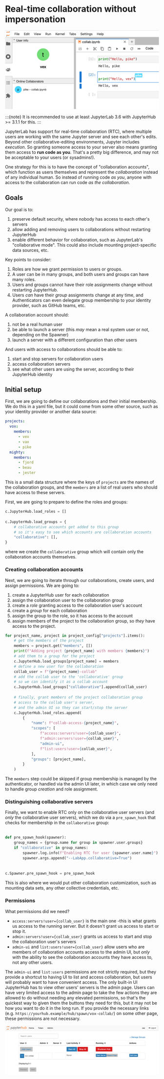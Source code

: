 # Real-time collaboration without impersonation

![Screenshot of JupyterLab with real-time collaboration enabled](../images/jupyterlab-rtc.png)

:::{note}
It is recommended to use at least JupyterLab 3.6 with JupyterHub >= 3.1.1 for this.
:::

JupyterLab has support for real-time collaboration (RTC), where multiple users are working with the same Jupyter server and see each other's edits.
Beyond other collaborative-editing environments, Jupyter includes _execution_.
So granting someone access to your server also means granting them access to **run code as you**.
That's a pretty big difference, and may not be acceptable to your users (or sysadmins!).

One strategy for this is to have the concept of "collaboration accounts", which function as users themselves and represent the _collaboration_ instead of any individual human.
So instead of running code _as you_, anyone with access to the collaboration can run code _as the collaboration_.

## Goals

Our goal is to:

1. preserve default security, where nobody has access to each other's servers
2. allow adding and removing users to collaborations without restarting JupyterHub
3. enable different behavior for collaboration, such as JupyterLab's "collaborative mode". This could also include mounting project-specific data sources, etc.

Key points to consider:

1. Roles are how we grant permission to users or groups.
2. A user can be in many groups, and both users and groups can have many roles.
3. Users and groups cannot have their role assignments change without restarting JupyterHub.
4. Users _can_ have their _group_ assignments change at any time,
   and Authenticators can even delegate group membership to your identity provider,
   such as GitHub teams, etc.

A collaboration account should:

1. not be a real human user
2. be able to launch a server (this _may_ mean a real system user or not, depending on the Spawner)
3. launch a server with a different configuration than other users

And users with access to collaborations should be able to:

1. start and stop servers for collaboration users
2. access collaboration servers
3. see what other users are using the server, according to their JupyterHub identity

## Initial setup

First, we are going to define our collaborations and their initial membership.
We do this in a yaml file, but it could come from some other source,
such as your identity provider or another data source:

```yaml
projects:
  vox:
    members:
      - vex
      - vax
      - pike
  mighty:
    members:
      - fjord
      - beau
      - jester
```

This is a small data structure where the keys of `projects` are the names of the collaboration groups,
and the `members` are a list of real users who should have access to these servers.

First, we are going to prepare to define the roles and groups:

```python
c.JupyterHub.load_roles = []

c.JupyterHub.load_groups = {
    # collaborative accounts get added to this group
    # so it's easy to see which accounts are collaboration accounts
    "collaborative": [],
}
```

where we create the `collaborative` group which will contain only the collaboration accounts themselves.

### Creating collaboration accounts

Next, we are going to iterate through our collaborations, create users, and assign permissions.
We are going to:

1. create a JupyterHub user for each collaboration
1. assign the collaboration user to the collaboration group
1. create a _role_ granting access to the collaboration user's account
1. create a _group_ for each collaboration
1. assign the group to the role, so it has access to the account
1. assign members of the project to the collaboration group, so _they_ have access to the project.

```python
for project_name, project in project_config["projects"].items():
    # get the members of the project
    members = project.get("members", [])
    print(f"Adding project {project_name} with members {members}")
    # add them to a group for the project
    c.JupyterHub.load_groups[project_name] = members
    # define a new user for the collaboration
    collab_user = f"{project_name}-collab"
    # add the collab user to the 'collaborative' group
    # so we can identify it as a collab account
    c.JupyterHub.load_groups["collaborative"].append(collab_user)

    # finally, grant members of the project collaboration group
    # access to the collab user's server,
    # and the admin UI so they can start/stop the server
    c.JupyterHub.load_roles.append(
        {
            "name": f"collab-access-{project_name}",
            "scopes": [
                f"access:servers!user={collab_user}",
                f"admin:servers!user={collab_user}",
                "admin-ui",
                f"list:users!user={collab_user}",
            ],
            "groups": [project_name],
        }
    )
```

The `members` step could be skipped if group membership is managed by the authenticator, or handled via the admin UI later, in which case we only need to handle group _creation_ and role assignment.

### Distinguishing collaborative servers

Finally, we want to enable RTC only on the collaborative user servers (and _only_ the collaborative user servers),
which we do via a `pre_spawn_hook` that checks for membership in the `collaborative` group:

```python

def pre_spawn_hook(spawner):
    group_names = {group.name for group in spawner.user.groups}
    if "collaborative" in group_names:
        spawner.log.info(f"Enabling RTC for user {spawner.user.name}")
        spawner.args.append("--LabApp.collaborative=True")


c.Spawner.pre_spawn_hook = pre_spawn_hook
```

This is also where we would put other collaboration customization, such as mounting data sets, any other collective credentials, etc.

### Permissions

What permissions did we need?

- `access:servers!user={collab_user}` is the main one -this is what grants us access to the running server.
  But it doesn't grant us access to start or stop it.
- `admin:servers!user={collab_user}` grants us access to start and stop the collaboration user's servers
- `admin-ui` and `list:users!user={collab_user}` allow users who are members of collaboration accounts access to the admin UI,
  but _only_ with the ability to see the collaboration accounts they have access to,
  not any other users.

The `admin-ui` and `list:users` permissions are not strictly required, but they provide a shortcut to having UI to list and access collaboration, but users will probably want to have convenient access.
The only built-in UI JupyterHub has to view other users' servers is the admin page.
Users can have very limited access to the admin page to take the few actions they are allowed to do without needing any elevated permissions, so that's the quickest way to given them the buttons they need for this, but it may not be how you want to do it in the long run.
If you provide the necessary links (e.g. `https://yourhub.example/hub/spawn/vox-collab/`) on some other page, these permissions are not necessary.

![JupyterHub admin page showing only one account listed: vox-collab](../images/collaboration-admin-ui.png)
